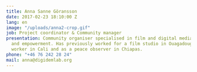 ```yaml
---
title: Anna Sanne Göransson
date: 2017-02-23 18:10:00 Z
lang: en
image: "/uploads/anna2-crop.gif"
job: Project coordinator & Community manager
presentation: Community organiser specialised in film and digital media for participation
  and empowerment. Has previously worked for a film studio in Ouagadougou, as a youth
  worker in Cali and as a peace observer in Chiapas.
phone: "+46 76 242 28 24"
mail: anna@digidemlab.org
---
```


